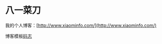 # 八一菜刀

我的个人博客：[http://www.xiaominfo.com/](http://www.xiaominfo.com/)


博客模板[码志](https://github.com/mzlogin/mzlogin.github.io/blob/master/README.md)

